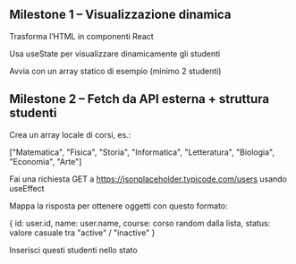 ## Milestone 1 – Visualizzazione dinamica
Trasforma l’HTML in componenti React

Usa useState per visualizzare dinamicamente gli studenti

Avvia con un array statico di esempio (minimo 2 studenti)

## Milestone 2 – Fetch da API esterna + struttura studenti

Crea un array locale di corsi, es.:

["Matematica", "Fisica", "Storia", "Informatica", "Letteratura", "Biologia", "Economia", "Arte"]

Fai una richiesta GET a https://jsonplaceholder.typicode.com/users usando useEffect

Mappa la risposta per ottenere oggetti con questo formato:

{
  id: user.id,
  name: user.name,
  course: corso random dalla lista,
  status: valore casuale tra "active" / "inactive"
}

Inserisci questi studenti nello stato


